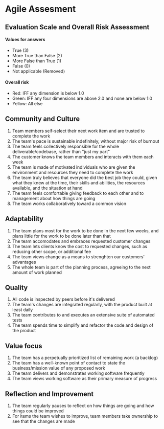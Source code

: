 # Agile Assesment

## Evaluation Scale and Overall Risk Assessment
#### Values for answers
*   True (3)
*   More True than False (2)
*   More False than True (1)
*   False (0)
*   Not applicable (Removed)

#### Overall risk
*   Red: IFF any dimension is below 1.0
*   Green: IFF any four dimensions are above 2.0 and none are below 1.0
*   Yellow: All else


## Community and Culture

1. Team members self-select their next work item and are trusted to complete the work
2. The team's pace is sustainable indefinitely, without major risk of burnout
3. The team feels collectively responsible for the whole deliverable/codebase, rather than "just my part"
4. The customer knows the team members and interacts with them each week
5. The team is made of motivated individuals who are given the environment and resources they need to complete the work
7. The team truly believes that everyone did the best job they could, given what they knew at the time, their skills and abilities, the resources available, and the situation at hand
8. The team feels comfortable giving feedback to each other and to management about how things are going
9. The team works collaboratively toward a common vision

## Adaptability

1. The team plans most for the work to be done in the next few weeks, and plans little for the work to be done later than that
2. The team accomodates and embraces requested customer changes
3. The team lets clients know the cost to requested changes, such as reducing other scope, or additional fee
4. The team views change as a means to strenghten our customers' advantages
5. The whole team is part of the planning process, agreeing to the next amount of work planned

## Quality

1. All code is inspected by peers before it's delivered
2. The team's changes are integrated regularly, with the product built at least daily
3. The team contributes to and executes an extensive suite of automated tests
4. The team spends time to simplify and refactor the code and design of the product

## Value focus

1. The team has a perpetually prioritized list of remaining work (a backlog)
2. The team has a well-known point of contact to state the business/mission value of any proposed work
3. The team delivers and demonstrates working software frequently
4. The team views working software as their primary measure of progress

## Reflection and Improvement

1. The team regularly pauses to reflect on how things are going and how things could be improved
2. For items the team wishes to improve, team members take ownership to see that the changes are made 











